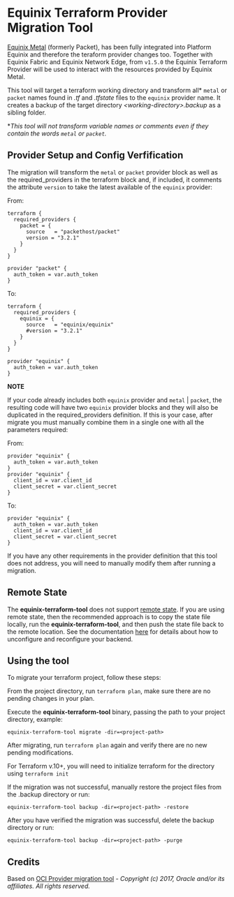 # Equinix Terraform Provider Migration Tool

[Equinix Metal](https://metal.equinix.com/) (formerly Packet), has been fully integrated into Platform Equinix and therefore the teraform provider changes too. Together with Equinix Fabric and Equinix Network Edge, from `v1.5.0` the Equinix Terraform Provider will be used to interact with the resources provided by Equinix Metal.

This tool will target a terraform working directory and transform all\* `metal` or `packet` names found in *.tf* and *.tfstate* files to the `equinix` provider name. It creates a backup of the target directory *\<working-directory\>.backup* as a sibling folder.

\**This tool will not transform variable names or comments even if they contain the words `metal` or `packet`.*

## Provider Setup and Config Verfification

The migration will transform the `metal` or `packet` provider block as well as the required_providers in the terraform block and, if included, it comments the attribute `version` to take the latest available of the `equinix` provider:

From:

```hcl
terraform {
  required_providers {
    packet = {
      source   = "packethost/packet"
      version = "3.2.1"
    }
  }
}

provider "packet" {
  auth_token = var.auth_token
}
```

To:

```hcl
terraform {
  required_providers {
    equinix = {
      source   = "equinix/equinix"
      #version = "3.2.1"
    }
  }
}

provider "equinix" {
  auth_token = var.auth_token
}
```

__NOTE__

If your code already includes both `equinix` provider and `metal` | `packet`, the resulting code will have two `equinix` provider blocks and they will also be duplicated in the required_providers definition. If this is your case, after migrate you must manually combine them in a single one with all the parameters required:

From:

```hcl
provider "equinix" {
  auth_token = var.auth_token
}
provider "equinix" {
  client_id = var.client_id
  client_secret = var.client_secret
}
```

To:

```hcl
provider "equinix" {
  auth_token = var.auth_token
  client_id = var.client_id
  client_secret = var.client_secret
}
```

If you have any other requirements in the provider definition that this tool does not address, you will need to manually modify them after running a migration.

## Remote State

The **equinix-terraform-tool** does not support [remote state](https://www.terraform.io/docs/state/remote.html). If you are using remote state, then the recommended approach is to copy the state file locally, run the **equinix-terraform-tool**, and then push the state file back to the remote location. See the documentation [here](https://www.terraform.io/docs/backends/config.html) for details about how to unconfigure and reconfigure your backend.

## Using the tool

To migrate your terraform project, follow these steps:  

From the project directory, run `terraform plan`, make sure there are no pending changes in your plan.

Execute the **equinix-terraform-tool** binary, passing the path to your project directory, example:  

`equinix-terraform-tool migrate -dir=<project-path>`

After migrating, run `terraform plan` again and verify there are no new pending modifications.

For Terraform v.10+, you will need to initialize terraform for the directory using `terraform init`

If the migration was not successful, manually restore the project files
from the .backup directory or run:  

`equinix-terraform-tool backup -dir=<project-path> -restore`

After you have verified the migration was successful, delete the
backup directory or run:

`equinix-terraform-tool backup -dir=<project-path> -purge`

## Credits

Based on [OCI Provider migration tool](https://registry.terraform.io/providers/hashicorp/oci/latest/docs/guides/version-2-upgrade#migration-tool) - *Copyright (c) 2017, Oracle and/or its affiliates. All rights reserved.*

